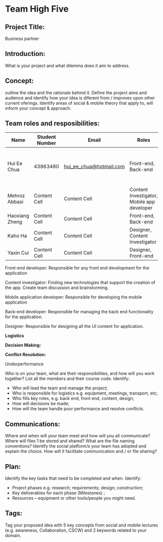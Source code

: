 # Team High Five
## Project Title: 
Business partner

## Introduction:
What is your project and what dilemma does it aim to address. 


## Concept: 
outline the idea and the rationale behind it. Define the project aims and audience and identify how
your idea is diferent from / improves upon other current oferings. Identify areas of social & mobile theory
that apply to, will inform your concept & approach.



## Team roles and resposibilities: 


Name | Student Number | Email | Roles | Skills 
-- | --- | --- | --- | --- 
Hui Ee Chua | 43863480 | hui_ee_chua@hotmail.com | Front-end, Back-end | HTML, CSS, Java, JavaScript, Python, Graphic Design
Mehroz Abbasi | Content Cell | Content Cell | Content Investigator, Mobile app developer | Content Cell
Haoxiang Zheng | Content Cell | Content Cell | Front-end, Back-end | Content Cell
Kaho Ha | Content Cell | Content Cell | Designer, Content Investigator | Content Cell
Yaxin Cui | Content Cell | Content Cell | Designer, Front-end | Content Cell


Front-end developer: Responsible for any front end development for the application

Content investigator: Finding new technologies that support the creation of the app. Create team discussion and brainstorming. 

Mobile application developer: Responsible for developing the mobile application 

Back-end developer: Responsible for managing the back end functionality for the application.

Designer: Responsible for designing all the UI content for application. 


**Logistics** 



**Decision Making:** 



**Conflict Resolution:**

Underperformance



 Who is on your team, what are their responsibilities, and how will you work together? List all the
members and their course code. Identify:
- Who will lead the team and manage the project;
- Who is responsible for logistics e.g. equipment, meetings, transport, etc;
- Who fills key roles, e.g. back end, front end, content, design;
- How will decisions be made;
- How will the team handle poor performance and resolve conflicts. 


## Communications:
 Where and when will your team meet and how will you all communicate? Where will files 1
be stored and shared? What are the file naming conventions?
Identify the social platform/s your team has adopted and explain the choice. How will it facilitate
communication and / or file sharing?


## Plan: 
 Identify the key tasks that need to be completed and when. Identify:
- Project phases e.g. research; requirements; design; construction;
- Key deliverables for each phase (Milestones) ; 
- Resources – equipment or other tools/people you might need. 


## Tags: 
 Tag your proposed idea with 5 key concepts from social and mobile lectures (e.g. awareness,
Collaboration, CSCW) and 2 keywords related to your domain.


